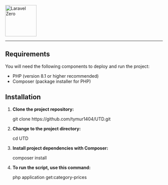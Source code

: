 

<p>
    <img alt="Laravel Zero" title="Laravel Zero" height="100" src="https://raw.githubusercontent.com/laravel-zero/docs/master/images/logo/laravel-zero-readme.png" />
</p>

------

## Requirements
You will need the following components to deploy and run the project:
<ul>
    <li>PHP (version 8.1 or higher recommended)</li>
    <li>Composer (package installer for PHP)</li>
</ul>


## Installation

<ol>
    <li>
        <p><b>Clone the project repository:</b></p>
        <p>git clone https://github.com/tymur1404/UTD.git</p>
    </li>
    <li>
        <p><b>Change to the project directory:</b></p>
        <p>cd UTD</p>
    </li>
    <li>
        <p><b>Install project dependencies with Composer:</b></p>
        <p>composer install</p>
    </li>
    <li>
        <p><b>To run the script, use this command:</b></p>
        <p>php application get:category-prices</p>
    </li>
</ol>


